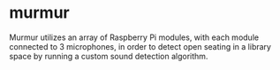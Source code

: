 # murmur
Murmur utilizes an array of Raspberry Pi modules, with each module connected to 3 microphones, in order to detect open seating in a library space by running a custom sound detection algorithm.
